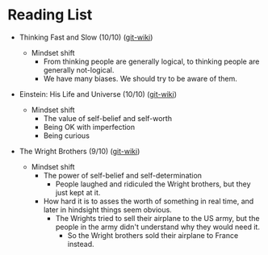 
# Reading List

- Thinking Fast and Slow (10/10) ([git-wiki](https://github.com/git-wiki/wiki/blob/master/pages/thinking_fast_and_slow.md))
  - Mindset shift
    - From thinking people are generally logical, to thinking people are generally not-logical.
    - We have many biases. We should try to be aware of them.


- Einstein: His Life and Universe (10/10) ([git-wiki](https://github.com/git-wiki/wiki/blob/master/pages/einstein_his_life_and_universe.md))
  - Mindset shift
    - The value of self-belief and self-worth
    - Being OK with imperfection
    - Being curious
  

- The Wright Brothers (9/10) ([git-wiki](https://github.com/git-wiki/wiki/blob/master/pages/the_wright_brothers_book.md))
  - Mindset shift
    - The power of self-belief and self-determination
      - People laughed and ridiculed the Wright brothers, but they just kept at it. 
    - How hard it is to asses the worth of something in real time, and later in hindsight things 
      seem obvious.
        - The Wrights tried to sell their airplane to the US army, but the people in the
          army didn't understand why they would need it.
          - So the Wright brothers sold their airplane to France instead.


